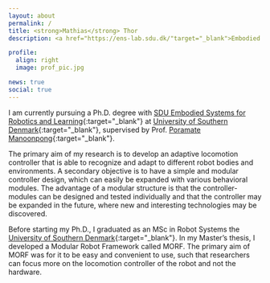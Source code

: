 ```yaml
---
layout: about
permalink: /
title: <strong>Mathias</strong> Thor
description: <a href="https://ens-lab.sdu.dk/"target="_blank">Embodied AI & Neurorobotics Lab </a> • <a href="https://www.sdu.dk/en/om_sdu/institutter_centre/embodied+systems+for+robotics+and+learning"target="_blank"> SDU Embodied Systems for Robotics and Learning </a> • <a href="https://www.sdu.dk/da/om_sdu/institutter_centre/mmmi_maersk_mckinney_moeller.aspx"target="_blank">The Mærsk Mc-Kinney Møller Institute </a> • <a href="https://www.sdu.dk/en"target="_blank"target="_blank">The University of Southern Denmark</a>

profile:
  align: right
  image: prof_pic.jpg

news: true
social: true
---
```


I am currently pursuing a Ph.D. degree with [SDU Embodied Systems for Robotics and Learning](https://www.sdu.dk/en/om_sdu/institutter_centre/embodied+systems+for+robotics+and+learning){:target="_blank"} at [University of Southern Denmark](https://www.sdu.dk/en){:target="_blank"}, supervised by Prof. [Poramate Manoonpong](http://www.manoonpong.com/){:target="_blank"}.

The primary aim of my research is to develop an adaptive locomotion controller that is able to recognize and adapt to different robot bodies and environments. A secondary objective is to have a simple and modular controller design, which can easily be
expanded with various behavioral modules. The advantage of a modular structure is that the controller-modules can be designed and tested individually and that the controller may be expanded in the future, where new and interesting technologies may be discovered.

Before starting my Ph.D., I graduated as an MSc in Robot Systems the [University of Southern Denmark](https://www.sdu.dk/en){:target="_blank"}. In my Master’s thesis, I developed a Modular Robot Framework called MORF. The primary aim of MORF was for it to be easy and convenient to use, such that researchers can focus more on the locomotion controller of the robot and not the hardware.

<!--My current research interests include neural locomotion control of walking machines, learning/plasticity, dynamic simulations, and design of legged robotic systems including their software interface.-->




<!--Write your biography here. Tell the world about yourself. Link to your favorite [subreddit](http://reddit.com){:target="\_blank"}. You can put a picture in, too. The code is already in, just name your picture `prof_pic.jpg` and put it in the `img/` folder.

Put your address / P.O. box / other info right below your picture. You can also disable any these elements by editing `profile` property of the YAML header of your `_pages/about.md`. Edit `_bibliography/papers.bib` and Jekyll will render your [publications page](/al-folio/publications/) automatically.

Link to your social media connections, too. This theme is set up to use [Font Awesome icons](http://fortawesome.github.io/Font-Awesome/){:target="\_blank"} and [Academicons](https://jpswalsh.github.io/academicons/){:target="\_blank"}, like the ones below. Add your Facebook, Twitter, LinkedIn, Google Scholar, or just disable all of them. -->
